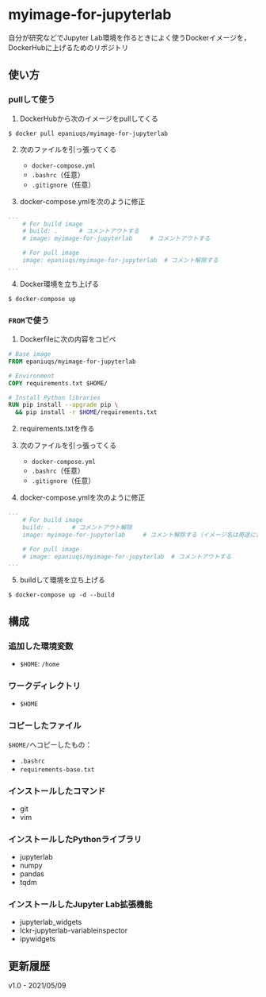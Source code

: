 # myimage-for-jupyterlab
自分が研究などでJupyter Lab環境を作るときによく使うDockerイメージを，DockerHubに上げるためのリポジトリ

## 使い方

### pullして使う

1. DockerHubから次のイメージをpullしてくる

```
$ docker pull epaniuqs/myimage-for-jupyterlab
```

2. 次のファイルを引っ張ってくる
    - `docker-compose.yml`
    - `.bashrc`（任意）
    - `.gitignore`（任意）

3. docker-compose.ymlを次のように修正

```yml
...
    # For build image
    # build: .      # コメントアウトする
    # image: myimage-for-jupyterlab     # コメントアウトする

    # For pull image
    image: epaniuqs/myimage-for-jupyterlab  # コメント解除する
...
```

4. Docker環境を立ち上げる
```
$ docker-compose up
```

### `FROM`で使う

1. Dockerfileに次の内容をコピペ
```Dockerfile
# Base image
FROM epaniuqs/myimage-for-jupyterlab

# Environment
COPY requirements.txt $HOME/

# Install Python libraries
RUN pip install --upgrade pip \
  && pip install -r $HOME/requirements.txt

```

2. requirements.txtを作る

3. 次のファイルを引っ張ってくる
    - `docker-compose.yml`
    - `.bashrc`（任意）
    - `.gitignore`（任意）

4. docker-compose.ymlを次のように修正

```yml
...
    # For build image
    build: .      # コメントアウト解除
    image: myimage-for-jupyterlab     # コメント解除する（イメージ名は用途に合わせて変更すること）

    # For pull image
    # image: epaniuqs/myimage-for-jupyterlab  # コメントアウトする
...
```

5. buildして環境を立ち上げる
```
$ docker-compose up -d --build
```


## 構成

### 追加した環境変数
- `$HOME`: `/home`

### ワークディレクトリ
- `$HOME`

### コピーしたファイル

`$HOME/`へコピーしたもの：
- `.bashrc`
- `requirements-base.txt`

### インストールしたコマンド
- git
- vim

### インストールしたPythonライブラリ
- jupyterlab
- numpy
- pandas
- tqdm

### インストールしたJupyter Lab拡張機能
- jupyterlab_widgets
- lckr-jupyterlab-variableinspector
- ipywidgets

## 更新履歴

v1.0 - 2021/05/09
